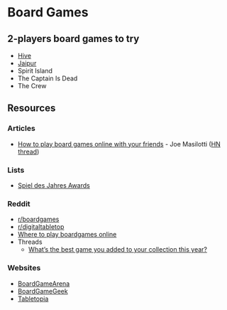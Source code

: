 # Board Games

## 2-players board games to try

* [Hive](https://www.boardgamearena.com/gamepanel?game=hive)
* [Jaipur](https://www.boardgamearena.com/gamepanel?game=jaipur)
* Spirit Island
* The Captain Is Dead
* The Crew

## Resources

### Articles

* [How to play board games online with your friends](https://masilotti.com/play-board-games-online/) - Joe Masilotti \([HN thread](https://news.ycombinator.com/item?id=22967716)\)

### Lists

* [Spiel des Jahres Awards](https://www.wikiwand.com/en/Spiel_des_Jahres)

### Reddit

* [r/boardgames](https://www.reddit.com/r/boardgames/)
* [r/digitaltabletop](https://www.reddit.com/r/digitaltabletop/)
* [Where to play boardgames online](https://www.reddit.com/r/boardgames/wiki/play_online)
* Threads
  *  [What’s the best game you added to your collection this year?](https://www.reddit.com/r/boardgames/comments/ko2i2p/whats_the_best_game_you_added_to_your_collection/)

### Websites

* [BoardGameArena](https://boardgamearena.com/)
* [BoardGameGeek](https://boardgamegeek.com/)
* [Tabletopia](https://tabletopia.com/)



